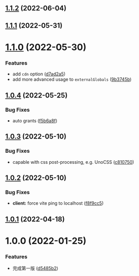 ## [1.1.2](https://github.com/Thinker-ljn/vite-plugin-tampermonkey/compare/v1.1.1...v1.1.2) (2022-06-04)



## [1.1.1](https://github.com/Thinker-ljn/vite-plugin-tampermonkey/compare/v1.1.0...v1.1.1) (2022-05-31)



# [1.1.0](https://github.com/Thinker-ljn/vite-plugin-tampermonkey/compare/v1.0.4...v1.1.0) (2022-05-30)


### Features

* add `cdn` option ([d7ad2a5](https://github.com/Thinker-ljn/vite-plugin-tampermonkey/commit/d7ad2a5b366e77eb7b337277cefa794e975c8e19))
* add more advanced usage to `externalGlobals` ([9b3745b](https://github.com/Thinker-ljn/vite-plugin-tampermonkey/commit/9b3745b2924e4bb2a23f2878a974e64012baf08f))



## [1.0.4](https://github.com/Thinker-ljn/vite-plugin-tampermonkey/compare/v1.0.3...v1.0.4) (2022-05-25)


### Bug Fixes

* auto grants ([f5b6a8f](https://github.com/Thinker-ljn/vite-plugin-tampermonkey/commit/f5b6a8f30bf376dd9917a7a589afec02cc3375df))



## [1.0.3](https://github.com/Thinker-ljn/vite-plugin-tampermonkey/compare/v1.0.2...v1.0.3) (2022-05-10)


### Bug Fixes

* capable with css post-processing, e.g. UnoCSS ([c810750](https://github.com/Thinker-ljn/vite-plugin-tampermonkey/commit/c81075023343526745f6dcbb6a2cfae9960ad16b))



## [1.0.2](https://github.com/Thinker-ljn/vite-plugin-tampermonkey/compare/v1.0.1...v1.0.2) (2022-05-10)


### Bug Fixes

* **client:** force vite ping to localhost ([f8f9cc5](https://github.com/Thinker-ljn/vite-plugin-tampermonkey/commit/f8f9cc5c9ff70b215ec89b6bd6ad936040efb41a))



## [1.0.1](https://github.com/Thinker-ljn/vite-plugin-tampermonkey/compare/v1.0.0...v1.0.1) (2022-04-18)



# 1.0.0 (2022-01-25)


### Features

* 完成第一版 ([d5485b2](https://github.com/Thinker-ljn/vite-plugin-tampermonkey/commit/d5485b2cae88f93167a9935c22bb4ad5f27c27f9))



